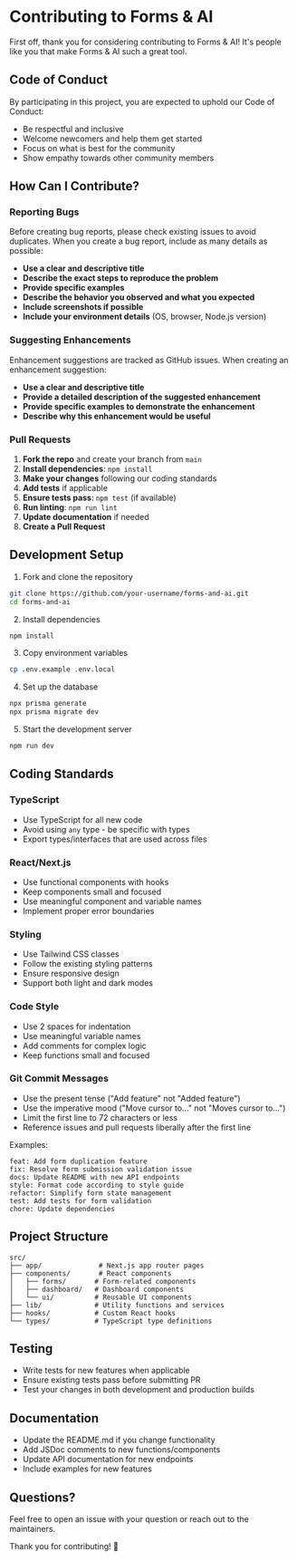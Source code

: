 # Contributing to Forms & AI

First off, thank you for considering contributing to Forms & AI! It's people like you that make Forms & AI such a great tool.

## Code of Conduct

By participating in this project, you are expected to uphold our Code of Conduct:

- Be respectful and inclusive
- Welcome newcomers and help them get started
- Focus on what is best for the community
- Show empathy towards other community members

## How Can I Contribute?

### Reporting Bugs

Before creating bug reports, please check existing issues to avoid duplicates. When you create a bug report, include as many details as possible:

- **Use a clear and descriptive title**
- **Describe the exact steps to reproduce the problem**
- **Provide specific examples**
- **Describe the behavior you observed and what you expected**
- **Include screenshots if possible**
- **Include your environment details** (OS, browser, Node.js version)

### Suggesting Enhancements

Enhancement suggestions are tracked as GitHub issues. When creating an enhancement suggestion:

- **Use a clear and descriptive title**
- **Provide a detailed description of the suggested enhancement**
- **Provide specific examples to demonstrate the enhancement**
- **Describe why this enhancement would be useful**

### Pull Requests

1. **Fork the repo** and create your branch from `main`
2. **Install dependencies**: `npm install`
3. **Make your changes** following our coding standards
4. **Add tests** if applicable
5. **Ensure tests pass**: `npm test` (if available)
6. **Run linting**: `npm run lint`
7. **Update documentation** if needed
8. **Create a Pull Request**

## Development Setup

1. Fork and clone the repository

```bash
git clone https://github.com/your-username/forms-and-ai.git
cd forms-and-ai
```

2. Install dependencies

```bash
npm install
```

3. Copy environment variables

```bash
cp .env.example .env.local
```

4. Set up the database

```bash
npx prisma generate
npx prisma migrate dev
```

5. Start the development server

```bash
npm run dev
```

## Coding Standards

### TypeScript

- Use TypeScript for all new code
- Avoid using `any` type - be specific with types
- Export types/interfaces that are used across files

### React/Next.js

- Use functional components with hooks
- Keep components small and focused
- Use meaningful component and variable names
- Implement proper error boundaries

### Styling

- Use Tailwind CSS classes
- Follow the existing styling patterns
- Ensure responsive design
- Support both light and dark modes

### Code Style

- Use 2 spaces for indentation
- Use meaningful variable names
- Add comments for complex logic
- Keep functions small and focused

### Git Commit Messages

- Use the present tense ("Add feature" not "Added feature")
- Use the imperative mood ("Move cursor to..." not "Moves cursor to...")
- Limit the first line to 72 characters or less
- Reference issues and pull requests liberally after the first line

Examples:

```
feat: Add form duplication feature
fix: Resolve form submission validation issue
docs: Update README with new API endpoints
style: Format code according to style guide
refactor: Simplify form state management
test: Add tests for form validation
chore: Update dependencies
```

## Project Structure

```
src/
├── app/              # Next.js app router pages
├── components/       # React components
│   ├── forms/       # Form-related components
│   ├── dashboard/   # Dashboard components
│   └── ui/          # Reusable UI components
├── lib/             # Utility functions and services
├── hooks/           # Custom React hooks
└── types/           # TypeScript type definitions
```

## Testing

- Write tests for new features when applicable
- Ensure existing tests pass before submitting PR
- Test your changes in both development and production builds

## Documentation

- Update the README.md if you change functionality
- Add JSDoc comments to new functions/components
- Update API documentation for new endpoints
- Include examples for new features

## Questions?

Feel free to open an issue with your question or reach out to the maintainers.

Thank you for contributing! 🎉

